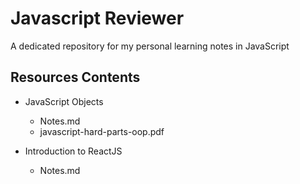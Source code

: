 # Javascript Reviewer
A dedicated repository for my personal learning notes in JavaScript

## Resources Contents

- JavaScript Objects
	* Notes.md
	* javascript-hard-parts-oop.pdf

- Introduction to ReactJS
	* Notes.md
	
